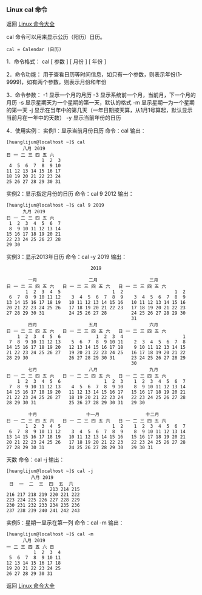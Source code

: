 ### Linux cal 命令

返回 [Linux 命令大全](https://ahuang007.github.com/Linux-Command)

cal 命令可以用来显示公历（阳历）日历。 

`cal = Calendar (日历)`

1．命令格式：
cal [ 参数 ] [ 月份 ] [ 年份 ]

2．命令功能：
用于查看日历等时间信息，如只有一个参数，则表示年份(1-9999)，如有两个参数，则表示月份和年份

3．命令参数：
-1 显示一个月的月历
-3 显示系统前一个月，当前月，下一个月的月历
-s  显示星期天为一个星期的第一天，默认的格式
-m 显示星期一为一个星期的第一天
-j  显示在当年中的第几天（一年日期按天算，从1月1号算起，默认显示当前月在一年中的天数）
-y  显示当前年份的日历

4．使用实例：
实例1：显示当前月份日历
命令：cal
输出：

```
[huanglijun@localhost ~]$ cal
      八月 2019     
日 一 二 三 四 五 六
             1  2  3
 4  5  6  7  8  9 10
11 12 13 14 15 16 17
18 19 20 21 22 23 24
25 26 27 28 29 30 31
```

实例2：显示指定月份的日历
命令：cal 9 2012
输出：

```
[huanglijun@localhost ~]$ cal 9 2019
      九月 2019     
日 一 二 三 四 五 六
 1  2  3  4  5  6  7
 8  9 10 11 12 13 14
15 16 17 18 19 20 21
22 23 24 25 26 27 28
29 30
```

实例3：显示2013年日历
命令：cal -y 2019
输出：
```
                               2019                               

        一月                   二月                   三月        
日 一 二 三 四 五 六   日 一 二 三 四 五 六   日 一 二 三 四 五 六
       1  2  3  4  5                   1  2                   1  2
 6  7  8  9 10 11 12    3  4  5  6  7  8  9    3  4  5  6  7  8  9
13 14 15 16 17 18 19   10 11 12 13 14 15 16   10 11 12 13 14 15 16
20 21 22 23 24 25 26   17 18 19 20 21 22 23   17 18 19 20 21 22 23
27 28 29 30 31         24 25 26 27 28         24 25 26 27 28 29 30
                                              31
        四月                   五月                   六月        
日 一 二 三 四 五 六   日 一 二 三 四 五 六   日 一 二 三 四 五 六
    1  2  3  4  5  6             1  2  3  4                      1
 7  8  9 10 11 12 13    5  6  7  8  9 10 11    2  3  4  5  6  7  8
14 15 16 17 18 19 20   12 13 14 15 16 17 18    9 10 11 12 13 14 15
21 22 23 24 25 26 27   19 20 21 22 23 24 25   16 17 18 19 20 21 22
28 29 30               26 27 28 29 30 31      23 24 25 26 27 28 29
                                              30
        七月                   八月                   九月        
日 一 二 三 四 五 六   日 一 二 三 四 五 六   日 一 二 三 四 五 六
    1  2  3  4  5  6                1  2  3    1  2  3  4  5  6  7
 7  8  9 10 11 12 13    4  5  6  7  8  9 10    8  9 10 11 12 13 14
14 15 16 17 18 19 20   11 12 13 14 15 16 17   15 16 17 18 19 20 21
21 22 23 24 25 26 27   18 19 20 21 22 23 24   22 23 24 25 26 27 28
28 29 30 31            25 26 27 28 29 30 31   29 30

        十月                  十一月                 十二月       
日 一 二 三 四 五 六   日 一 二 三 四 五 六   日 一 二 三 四 五 六
       1  2  3  4  5                   1  2    1  2  3  4  5  6  7
 6  7  8  9 10 11 12    3  4  5  6  7  8  9    8  9 10 11 12 13 14
13 14 15 16 17 18 19   10 11 12 13 14 15 16   15 16 17 18 19 20 21
20 21 22 23 24 25 26   17 18 19 20 21 22 23   22 23 24 25 26 27 28
27 28 29 30 31         24 25 26 27 28 29 30   29 30 31
```

天数
命令：cal -j
输出：
```
[huanglijun@localhost ~]$ cal -j
         八月 2019         
 日  一  二  三  四  五  六
                213 214 215
216 217 218 219 220 221 222
223 224 225 226 227 228 229
230 231 232 233 234 235 236
237 238 239 240 241 242 243
```

实例5：星期一显示在第一列
命令：cal -m
输出：

```
[huanglijun@localhost ~]$ cal -m
      八月 2019     
一 二 三 四 五 六 日
          1  2  3  4
 5  6  7  8  9 10 11
12 13 14 15 16 17 18
19 20 21 22 23 24 25
26 27 28 29 30 31
```

返回 [Linux 命令大全](https://ahuang007.github.com/Linux-Command)

